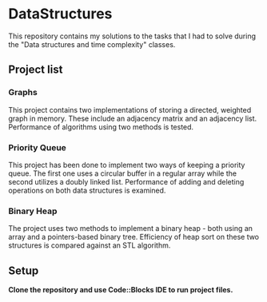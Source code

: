 # DataStructures
This repository contains my solutions to the tasks that I had to solve during the "Data structures and time complexity" classes.  

## Project list  

### Graphs  
This project contains two implementations of storing a directed, weighted graph in memory. These include an adjacency matrix and an adjacency list.
Performance of algorithms using two methods is tested.
  
### Priority Queue
This project has been done to implement two ways of keeping a priority queue. The first one uses a circular buffer in a regular array while the second utilizes a doubly linked list. Performance of adding and deleting operations on both data structures is examined.
  
### Binary Heap
The project uses two methods to implement a binary heap - both using an array and a pointers-based binary tree. Efficiency of heap sort on these two structures is compared against an STL algorithm.

## Setup
**Clone the repository and use Code::Blocks IDE to run project files.**
